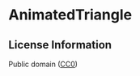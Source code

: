 # AnimatedTriangle

## License Information

Public domain ([CC0](https://creativecommons.org/publicdomain/zero/1.0/))
